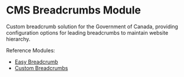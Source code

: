 # CMS Breadcrumbs Module

Custom breadcrumb solution for the Government of Canada, providing configuration options for leading breadcrumbs to maintain website hierarchy.

Reference Modules:

- [Easy Breadcrumb](https://www.drupal.org/project/easy_breadcrumb)
- [Custom Breadcrumbs](https://www.drupal.org/project/custom_breadcrumbs)